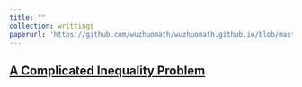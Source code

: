 ```yaml
---
title: ""
collection: writtings
paperurl: 'https://github.com/wuzhuomath/wuzhuomath.github.io/blob/master/files/Inequality.pdf'
---
```


[A Complicated Inequality Problem](https://wuzhuomath.github.io/files/Inequality.pdf)
---

